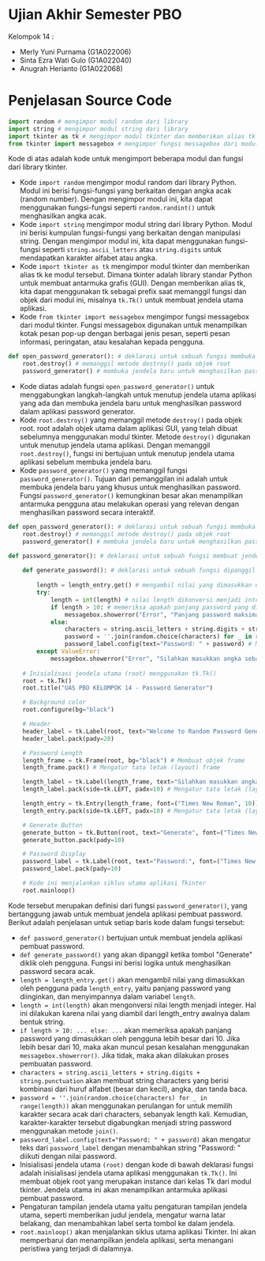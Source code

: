 # Ujian Akhir Semester PBO
Kelompok 14 :
* Merly Yuni Purnama    (G1A022006)
* Sinta Ezra Wati Gulo  (G1A022040)
* Anugrah Herianto      (G1A022068)

# Penjelasan Source Code
```py
import random # mengimpor modul random dari library 
import string # mengimpor modul string dari library
import tkinter as tk # mengimpor modul tkinter dan memberikan alias tk ke modul 
from tkinter import messagebox # mengimpor fungsi messagebox dari modul tkinter.
```
Kode di atas adalah kode untuk mengimport beberapa modul dan fungsi dari library tkinter. 
* Kode `import random` mengimpor modul random dari library Python. Modul ini berisi fungsi-fungsi yang berkaitan dengan angka acak (random number). Dengan mengimpor modul ini, kita dapat menggunakan fungsi-fungsi seperti `random.randint()` untuk menghasilkan angka acak. 
* Kode `import string` mengimpor modul string dari library Python. Modul ini berisi kumpulan fungsi-fungsi yang berkaitan dengan manipulasi string. Dengan mengimpor modul ini, kita dapat menggunakan fungsi-fungsi seperti `string.ascii_letters` atau `string.digits` untuk mendapatkan karakter alfabet atau angka.
* Kode `import tkinter as tk` mengimpor modul tkinter dan memberikan alias tk ke modul tersebut. Dimana tkinter adalah library standar Python untuk membuat antarmuka grafis (GUI). Dengan memberikan alias tk, kita dapat menggunakan tk sebagai prefix saat memanggil fungsi dan objek dari modul ini, misalnya `tk.Tk()` untuk membuat jendela utama aplikasi.
* Kode `from tkinter import messagebox` mengimpor fungsi messagebox dari modul tkinter. Fungsi messagebox digunakan untuk menampilkan kotak pesan pop-up dengan berbagai jenis pesan, seperti pesan informasi, peringatan, atau kesalahan kepada pengguna.

```py
def open_password_generator(): # deklarasi untuk sebuah fungsi membuka aplikasi password generator
    root.destroy() # memanggil metode destroy() pada objek root
    password_generator() # membuka jendela baru untuk menghasilkan password dengan memanggil fungsi
```
* Kode diatas adalah fungsi `open_password_generator()` untuk  menggabungkan langkah-langkah untuk menutup jendela utama aplikasi yang ada dan membuka jendela baru untuk menghasilkan password dalam aplikasi password generator.
* Kode `root.destroy()` yang memanggil metode `destroy()` pada objek root. root adalah objek utama dalam aplikasi GUI, yang telah dibuat sebelumnya menggunakan modul tkinter. Metode `destroy()` digunakan untuk menutup jendela utama aplikasi. Dengan memanggil `root.destroy()`, fungsi ini bertujuan untuk menutup jendela utama aplikasi sebelum membuka jendela baru.
* Kode `password_generator()` yang memanggil fungsi `password_generator()`. Tujuan dari pemanggilan ini adalah untuk membuka jendela baru yang khusus untuk menghasilkan password. Fungsi `password_generator()` kemungkinan besar akan menampilkan antarmuka pengguna atau melakukan operasi yang relevan dengan menghasilkan password secara interaktif.

```py
def open_password_generator(): # deklarasi untuk sebuah fungsi membuka aplikasi password generator
    root.destroy() # memanggil metode destroy() pada objek root
    password_generator() # membuka jendela baru untuk menghasilkan password dengan memanggil fungsi

def password_generator(): # deklarasi untuk sebuah fungsi membuat jendela aplikasi password generator 
    
    def generate_password(): # deklarasi untuk sebuah fungsi dipanggil ketika tombol "Generate" dijepret oleh pengguna
        
        length = length_entry.get() # mengambil nilai yang dimasukkan oleh pengguna pada length_entry dan menyimpannya dalam variabel length
        try:
            length = int(length) # nilai length dikonversi menjadi integer 
            if length > 10: # memeriksa apakah panjang password yang dimasukkan oleh pengguna lebih besar dari 10
                messagebox.showerror("Error", "Panjang password maksimal adalah 10!")
            else:
                characters = string.ascii_letters + string.digits + string.punctuation # membuat string characters yang berisi kombinasi
                password = ''.join(random.choice(characters) for _ in range(length)) # menggunakan perulangan for untuk memilih karakter secara acak
                password_label.config(text="Password: " + password) # Mengatur teks label
        except ValueError:
            messagebox.showerror("Error", "Silahkan masukkan angka sebagai panjang password!")
    
    # Inisialisasi jendela utama (root) menggunakan tk.Tk()        
    root = tk.Tk()
    root.title("UAS PBO KELOMPOK 14 - Password Generator")

    # Background color
    root.configure(bg="black")

    # Header
    header_label = tk.Label(root, text="Welcome to Random Password Generator", font=("Times New Roman", 20), bg="black", fg="white")
    header_label.pack(pady=20)

    # Password Length
    length_frame = tk.Frame(root, bg="black") # Membuat objek frame 
    length_frame.pack() # Mengatur tata letak (layout) frame

    length_label = tk.Label(length_frame, text="Silahkan masukkan angka panjang password! : ", font=("Times New Roman", 10), bg="black", fg="white") # Membuat objek label
    length_label.pack(side=tk.LEFT, padx=10) # Mengatur tata letak (layout) label 

    length_entry = tk.Entry(length_frame, font=("Times New Roman", 10)) # Membuat objek Entry (length_entry) 
    length_entry.pack(side=tk.LEFT, padx=10) # Mengatur tata letak (layout) input field 

    # Generate Button
    generate_button = tk.Button(root, text="Generate", font=("Times New Roman", 10), bg="gray", command=generate_password)
    generate_button.pack(pady=10)

    # Password Display
    password_label = tk.Label(root, text="Password:", font=("Times New Roman", 14), bg="black", fg="white")
    password_label.pack(pady=10)

    # Kode ini menjalankan siklus utama aplikasi Tkinter
    root.mainloop()
```
Kode tersebut merupakan definisi dari fungsi `password_generator()`, yang bertanggung jawab untuk membuat jendela aplikasi pembuat password. Berikut adalah penjelasan untuk setiap baris kode dalam fungsi tersebut:
* `def password_generator()` bertujuan untuk membuat jendela aplikasi pembuat password.
* `def generate_password()` yang akan dipanggil ketika tombol "Generate" diklik oleh pengguna. Fungsi ini berisi logika untuk menghasilkan password secara acak.
* `length = length_entry.get()` akan mengambil nilai yang dimasukkan oleh pengguna pada `length_entry`, yaitu panjang password yang diinginkan, dan menyimpannya dalam variabel `length`.
* `length = int(length)` akan mengonversi nilai length menjadi integer. Hal ini dilakukan karena nilai yang diambil dari length_entry awalnya dalam bentuk string.
* `if length > 10: ... else: ...` akan memeriksa apakah panjang password yang dimasukkan oleh pengguna lebih besar dari 10. Jika lebih besar dari 10, maka akan muncul pesan kesalahan menggunakan `messagebox.showerror()`. Jika tidak, maka akan dilakukan proses pembuatan password.
* `characters = string.ascii_letters + string.digits + string.punctuation` akan membuat string characters yang berisi kombinasi dari huruf alfabet (besar dan kecil), angka, dan tanda baca.
* `password = ''.join(random.choice(characters) for _ in range(length))` akan menggunakan perulangan for untuk memilih karakter secara acak dari characters, sebanyak length kali. Kemudian, karakter-karakter tersebut digabungkan menjadi string password menggunakan metode `join()`.
* `password_label.config(text="Password: " + password)` akan mengatur teks dari `password_label` dengan menambahkan string "Password: " diikuti dengan nilai password.
* Inisialisasi jendela utama `(root)` dengan kode di bawah deklarasi fungsi adalah inisialisasi jendela utama aplikasi menggunakan `tk.Tk()`. Ini membuat objek root yang merupakan instance dari kelas Tk dari modul tkinter. Jendela utama ini akan menampilkan antarmuka aplikasi pembuat password.
* Pengaturan tampilan jendela utama yaitu pengaturan tampilan jendela utama, seperti memberikan judul jendela, mengatur warna latar belakang, dan menambahkan label serta tombol ke dalam jendela.
* `root.mainloop()` akan menjalankan siklus utama aplikasi Tkinter. Ini akan memperbarui dan menampilkan jendela aplikasi, serta menangani peristiwa yang terjadi di dalamnya.



    
    
    
